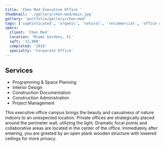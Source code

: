 ```yaml
---
title: 'Chen Med Executive Office '
thumbnail: './gallery/chen-med/main.jpg'
gallery: 'portfolio/gallery/chen-med'
tags: ['sophisticated', 'organic', 'natural', 'resimmercial', 'office design']
specs:
  client: 'Chen Med'
  location: 'Miami Gardens, FL'
  sqft: '13,000'
  completed: '2018'
  specialty: 'Corporate Office'
---
```


## Services

- Programming & Space Planning
- Interior Design 
- Construction Documentation
- Construction Administration 
- Project Management  

This executive office campus brings the beauty and casualness of nature indoors to an unexpected location. Private offices are strategically placed around the perimeter wall, utilizing the light. Dramatic focal points and collaborative areas are located in the center of the office. Immediately after entering, you are greeted by an open plank wooden structure with lowered ceilings for more privacy.
